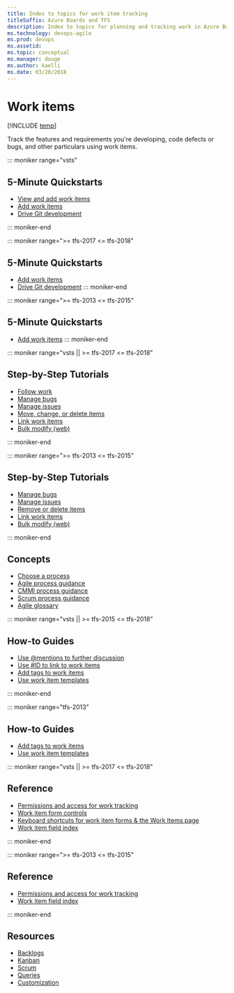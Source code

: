```yaml
---
title: Index to topics for work item tracking
titleSuffix: Azure Boards and TFS 
description: Index to topics for planning and tracking work in Azure Boards & Team Foundation Server
ms.technology: devops-agile
ms.prod: devops
ms.assetid:  
ms.topic: conceptual
ms.manager: douge
ms.author: kaelli
ms.date: 03/20/2018
---
```


# Work items

[!INCLUDE [temp](../_shared/version-vsts-tfs-all-versions.md)]   


Track the features and requirements you're developing, code defects or bugs, and other particulars using work items. 

<!---
## Overview  
[About work items](about-work-items.md) 
-->

::: moniker range="vsts"
## 5-Minute Quickstarts  
 
- [View and add work items](view-add-work-items.md)  
- [Add work items](../backlogs/add-work-items.md?toc=/vsts/boards/work-items/toc.json&bc=/vsts/boards/work-items/breadcrumb/toc.json)
- [Drive Git development](../backlogs/connect-work-items-to-git-dev-ops.md?toc=/vsts/boards/work-items/toc.json&bc=/vsts/boards/work-items/breadcrumb/toc.json) 

::: moniker-end

::: moniker range=">= tfs-2017 <= tfs-2018"
## 5-Minute Quickstarts  
  
- [Add work items](../backlogs/add-work-items.md?toc=/vsts/boards/work-items/toc.json&bc=/vsts/boards/work-items/breadcrumb/toc.json)
- [Drive Git development](../backlogs/connect-work-items-to-git-dev-ops.md?toc=/vsts/boards/work-items/toc.json&bc=/vsts/boards/work-items/breadcrumb/toc.json) 
::: moniker-end


::: moniker range=">= tfs-2013 <= tfs-2015"
## 5-Minute Quickstarts  

- [Add work items](../backlogs/add-work-items.md?toc=/vsts/boards/work-items/toc.json&bc=/vsts/boards/work-items/breadcrumb/toc.json)
::: moniker-end


::: moniker range="vsts || >= tfs-2017 <= tfs-2018"
## Step-by-Step Tutorials

- [Follow work](follow-work-items.md)
- [Manage bugs](../backlogs/manage-bugs.md?toc=/vsts/boards/work-items/toc.json&bc=/vsts/boards/work-items/breadcrumb/toc.json)
- [Manage issues](../backlogs/manage-issues-impediments.md?toc=/vsts/boards/work-items/toc.json&bc=/vsts/boards/work-items/breadcrumb/toc.json)
- [Move, change, or delete items](../backlogs/remove-delete-work-items.md?toc=/vsts/boards/work-items/toc.json&bc=/vsts/boards/work-items/breadcrumb/toc.json)
- [Link work items](../backlogs/add-link.md?toc=/vsts/boards/work-items/toc.json&bc=/vsts/boards/work-items/breadcrumb/toc.json)
- [Bulk modify (web)](../backlogs/bulk-modify-work-items.md?toc=/vsts/boards/work-items/toc.json&bc=/vsts/boards/work-items/breadcrumb/toc.json)

::: moniker-end

::: moniker range=">= tfs-2013 <= tfs-2015"
## Step-by-Step Tutorials

- [Manage bugs](../backlogs/manage-bugs.md?toc=/vsts/boards/work-items/toc.json&bc=/vsts/boards/work-items/breadcrumb/toc.json)
- [Manage issues](../backlogs/manage-issues-impediments.md?toc=/vsts/boards/work-items/toc.json&bc=/vsts/boards/work-items/breadcrumb/toc.json)
- [Remove or delete items](../backlogs/remove-delete-work-items.md?toc=/vsts/boards/work-items/toc.json&bc=/vsts/boards/work-items/breadcrumb/toc.json)
- [Link work items](../backlogs/add-link.md?toc=/vsts/boards/work-items/toc.json&bc=/vsts/boards/work-items/breadcrumb/toc.json)
- [Bulk modify (web)](../backlogs/bulk-modify-work-items.md?toc=/vsts/boards/work-items/toc.json&bc=/vsts/boards/work-items/breadcrumb/toc.json)

::: moniker-end

## Concepts 

- [Choose a process](guidance/choose-process.md)  
- [Agile process guidance](guidance/agile-process.md)  
- [CMMI process guidance](guidance/cmmi-process.md)  
- [Scrum process guidance](guidance/scrum-process.md)         
- [Agile glossary](agile-glossary.md) 

::: moniker range="vsts || >= tfs-2015 <= tfs-2018"
## How-to Guides
- [Use @mentions to further discussion](../../notifications/at-mentions.md?toc=/vsts/boards/work-items/toc.json&bc=/vsts/boards/work-items/breadcrumb/toc.json)
- [Use #ID to link to work items](../../notifications/add-links-to-work-items.md?toc=/vsts/boards/work-items/toc.json&bc=/vsts/boards/work-items/breadcrumb/toc.json)
- [Add tags to work items](../queries/add-tags-to-work-items.md?toc=/vsts/boards/work-items/toc.json)
- [Use work item templates](../backlogs/work-item-template.md?toc=/vsts/boards/work-items/toc.json)

::: moniker-end

::: moniker range="tfs-2013"

## How-to Guides
- [Add tags to work items](../queries/add-tags-to-work-items.md?toc=/vsts/boards/work-items/toc.json)
- [Use work item templates](../backlogs/work-item-template.md?toc=/vsts/boards/work-items/toc.json)


::: moniker range="vsts || >= tfs-2017 <= tfs-2018"
## Reference
- [Permissions and access for work tracking](../../organizations/security/permissions-access-work-tracking.md?toc=/vsts/boards/work-items/toc.json&bc=/vsts/boards/work-items/breadcrumb/toc.json)
- [Work item form controls](work-item-form-controls.md) 
- [Keyboard shortcuts for work item forms & the Work Items page](work-item-form-keyboard-shortcuts.md)       
- [Work item field index](guidance/work-item-field.md)
 
::: moniker-end

::: moniker range=">= tfs-2013 <= tfs-2015"
## Reference
- [Permissions and access for work tracking](../../organizations/security/permissions-access-work-tracking.md?toc=/vsts/boards/work-items/toc.json&bc=/vsts/boards/work-items/breadcrumb/toc.json)  
- [Work item field index](guidance/work-item-field.md)

::: moniker-end
## Resources 

- [Backlogs](../backlogs/index.md)
- [Kanban](../boards/index.md)
- [Scrum](../sprints/index.md)
- [Queries](../queries/index.md)
- [Customization](../../reference/index.md)



